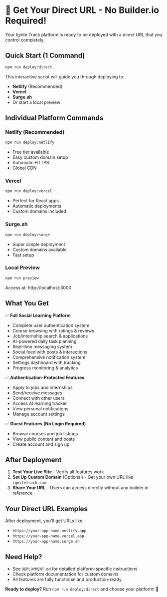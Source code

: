 # 🚀 Get Your Direct URL - No Builder.io Required!

Your Ignite Track platform is ready to be deployed with a direct URL that you control completely.

## Quick Start (1 Command)

```bash
npm run deploy:direct
```

This interactive script will guide you through deploying to:
- **Netlify** (Recommended)
- **Vercel** 
- **Surge.sh**
- Or start a local preview

## Individual Platform Commands

### Netlify (Recommended)
```bash
npm run deploy:netlify
```
- Free tier available
- Easy custom domain setup
- Automatic HTTPS
- Global CDN

### Vercel
```bash
npm run deploy:vercel
```
- Perfect for React apps
- Automatic deployments
- Custom domains included

### Surge.sh
```bash
npm run deploy:surge
```
- Super simple deployment
- Custom domains available
- Fast setup

### Local Preview
```bash
npm run preview
```
Access at: http://localhost:3000

## What You Get

✅ **Full Social Learning Platform**
- Complete user authentication system
- Course browsing with ratings & reviews  
- Job/internship search & applications
- AI-powered daily task planning
- Real-time messaging system
- Social feed with posts & interactions
- Comprehensive notification system
- Settings dashboard with tracking
- Progress monitoring & analytics

✅ **Authentication-Protected Features**
- Apply to jobs and internships
- Send/receive messages 
- Connect with other users
- Access AI learning tracker
- View personal notifications
- Manage account settings

✅ **Guest Features (No Login Required)**
- Browse courses and job listings
- View public content and posts
- Create account and sign up

## After Deployment

1. **Test Your Live Site** - Verify all features work
2. **Set Up Custom Domain** (Optional) - Get your own URL like `ignitetrack.com`
3. **Share Your URL** - Users can access directly without any builder.io reference

## Your Direct URL Examples

After deployment, you'll get URLs like:
- `https://your-app-name.netlify.app`
- `https://your-app-name.vercel.app` 
- `https://your-app-name.surge.sh`

## Need Help?

- See `DEPLOYMENT.md` for detailed platform-specific instructions
- Check platform documentation for custom domains
- All features are fully functional and production-ready

**Ready to deploy?** Run `npm run deploy:direct` and choose your platform! 🎉
